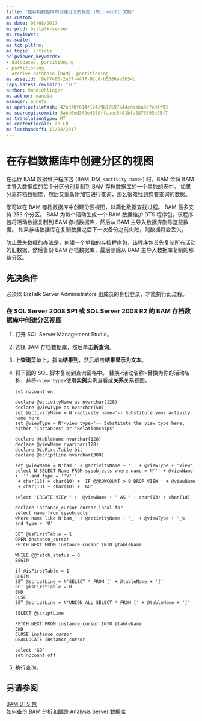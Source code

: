 ```yaml
---
title: "在存档数据库中创建分区的视图 |Microsoft 文档"
ms.custom: 
ms.date: 06/08/2017
ms.prod: biztalk-server
ms.reviewer: 
ms.suite: 
ms.tgt_pltfrm: 
ms.topic: article
helpviewer_keywords:
- databases, partitioning
- partitioning
- Archive database [BAM], partitioning
ms.assetid: f9ef7480-2e37-4477-92c8-b5686ae9b54b
caps.latest.revision: "16"
author: MandiOhlinger
ms.author: mandia
manager: anneta
ms.openlocfilehash: 42adf8f614f124c9b17597a44cdaaba9d7ed4f93
ms.sourcegitcommit: 5abd0ed3f9e4858ffaaec5481bfa8878595e95f7
ms.translationtype: MT
ms.contentlocale: zh-CN
ms.lasthandoff: 11/28/2017
---
```

# <a name="creating-a-partitioned-view-in-the-archiving-database"></a>在存档数据库中创建分区的视图
在运行 BAM 数据维护程序包 (BAM_DM_`<activity name>`) 时，BAM 会将 BAM 主导入数据库的每个分区分别复制到 BAM 存档数据库的一个单独的表中。 如果分离存档数据库，然后又重新附加它进行查询，那么很难找到您要查询的数据。  
  
 您可以在 BAM 存档数据库中创建分区视图，以简化数据查找过程。 BAM 最多支持 253 个分区。 BAM 为每个活动生成一个 BAM 数据维护 DTS 程序包，该程序包将活动数据复制到 BAM 存档数据库，然后从 BAM 主导入数据库删除这些数据。 如果存档数据库在复制数据之后下一次备份之前失败，则数据将会丢失。  
  
 防止丢失数据的办法是，创建一个单独的存档程序包，该程序包首先复制所有活动的旧数据，然后备份 BAM 存档数据库，最后删除从 BAM 主导入数据库复制的那些分区。  
  
## <a name="prerequisites"></a>先决条件  
 必须以 BizTalk Server Administrators 组成员的身份登录，才能执行此过程。  
  
### <a name="to-create-a-partitioned-view-in-the-bam-archive-database-in-sql-server-2008-sp1-or-sql-server-2008-r2"></a>在 SQL Server 2008 SP1 或 SQL Server 2008 R2 的 BAM 存档数据库中创建分区视图  
  
1.  打开 SQL Server Management Studio。  
  
2.  选择 BAM 存档数据库，然后单击**新查询**。  
  
3.  上**查询**菜单上，指向**结果到**，然后单击**结果显示为文本**。  
  
4.  将下面的 SQL 脚本复制到查询窗格中。 替换\<活动名称\>替换为你的活动名称，并将`<view type>`使用**实例**实例查看或**关系**关系视图。  
  
    ```  
    set nocount on  
  
    declare @activityName as nvarchar(128)  
    declare @viewType as nvarchar(50)  
    set @activityName = N'<activity name>'-- Substitute your activity name here  
    set @viewType = N'<view type>'-- Substitute the view type here, either "Instances" or "Relationships"  
  
    declare @tableName nvarchar(128)  
    declare @viewName nvarchar(128)  
    declare @isFirstTable bit  
    declare @scriptLine nvarchar(300)  
  
    set @viewName = N'bam_' + @activityName + '_' + @viewType + 'View'  
    select N'SELECT Name FROM sysobjects where name = N''' + @viewName + ''' and type = ''V'''   
     + char(13) + char(10) + 'IF @@ROWCOUNT > 0 DROP VIEW ' + @viewName   
     + char(13) + char(10) + 'GO'  
  
    select 'CREATE VIEW ' +  @viewName + ' AS ' + char(13) + char(10)  
  
    declare instance_cursor cursor local for  
    select name from sysobjects   
    where name like N'bam_' + @activityName + '_' + @viewType + '_%' and type = 'U'  
  
    SET @isFirstTable = 1  
    OPEN instance_cursor  
    FETCH NEXT FROM instance_cursor INTO @tableName  
  
    WHILE @@fetch_status = 0   
    BEGIN  
  
    if @isFirstTable = 1  
    BEGIN  
    SET @scriptLine = N'SELECT * FROM [' + @tableName + ']'  
    SET @isFirstTable = 0  
    END  
    ELSE  
    SET @scriptLine = N'UNION ALL SELECT * FROM [' + @tableName + ']'  
  
    SELECT @scriptLine  
  
    FETCH NEXT FROM instance_cursor INTO @tableName  
    END  
    CLOSE instance_cursor  
    DEALLOCATE instance_cursor  
  
    select 'GO'  
    set nocount off  
    ```  
  
5.  执行查询。  
  
## <a name="see-also"></a>另请参阅  
 [BAM DTS 包](../core/bam-dts-packages.md)   
 [如何备份 BAM 分析和跟踪 Analysis Server 数据库](../core/how-to-back-up-the-bam-analysis-and-tracking-analysis-server-databases.md)
